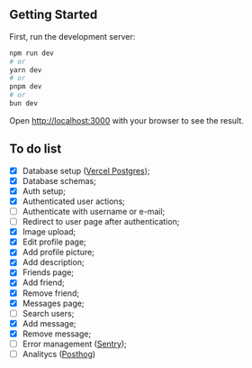 ## Getting Started

First, run the development server:

```bash
npm run dev
# or
yarn dev
# or
pnpm dev
# or
bun dev
```

Open [http://localhost:3000](http://localhost:3000) with your browser to see the result.

## To do list

- [x] Database setup ([Vercel Postgres](https://vercel.com/storage/postgres));
- [x] Database schemas;
- [x] Auth setup;
- [x] Authenticated user actions;
- [ ] Authenticate with username or e-mail;
- [ ] Redirect to user page after authentication;
- [x] Image upload;
- [x] Edit profile page;
- [x] Add profile picture;
- [x] Add description;
- [x] Friends page;
- [x] Add friend;
- [x] Remove friend;
- [x] Messages page;
- [ ] Search users;
- [x] Add message;
- [x] Remove message;
- [ ] Error management ([Sentry](https://sentry.io/pricing/));
- [ ] Analitycs ([Posthog](https://posthog.com))
